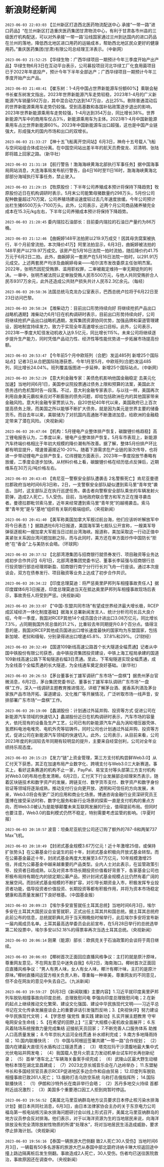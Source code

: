 # 新浪财经新闻
`2023-06-03 22:03:03` 【兰州新区打造西北医药物流配送中心 承接“一带一路”进口药品】“在兰州新区打造重庆医药集团甘肃物流中心，有利于甘肃各市州县的三级医疗机构配送，可以对外承接‘一带一路’沿线国家通过兰州到达国内的进口药品在兰州的落地，降低西北地区进口用药的运输成本，帮助西北地区民众更好的健康用药。”重庆医药集团(甘肃)有限公司总经理王洋表示。（中新网）

`2023-06-03 21:52:25` 【华绿生物：广西华绿项目一期预计今年三季度开始产出产品】华绿生物6月3日在互动平台表示，公司募投项目河北华绿工厂化食用菌项目已于2022年年底投产，预计今年下半年全部达产；广西华绿项目一期预计今年三季度开始产出产品。

`2023-06-03 21:48:41` 【崔东树：1-4月中国占世界新能源车份额60%】乘联会秘书长崔东树发文指出，2023年世界新能源汽车走势较稳，2023年1-4月的广义新能源汽车销量592万台，其中混合动力达到147万台，占比25%。剔除普通混动后的世界新能源乘用车走势仍较强。受到高基数和各国补贴政策逐步退出的影响， 2023年世界新能源乘用车走势较强，1-4月达到354万台，同比增长38%。世界新能源汽车中的商用车仅占3%，新能源乘用车为主体。2023年1-4月中国新能源乘用车占比世界新能源60%。2023年中国新能源车出口超强，这也是中国产业链强大，形成强大的国内市场和出口的双增长。

`2023-06-03 21:33:27` 【神十五飞船离开空间站】6月3日，神舟十五号载人飞船与空间站组合体成功分离。在中国空间站出差半年的航天员费俊龙、邓清明、张陆即将踏上回家之路。（新华社）

`2023-06-03 21:31:18` 【航行警告！渤海海峡黄海北部执行军事任务】据中国海事局网站消息，大连海事局发布航行警告，自4日16时至11日16时，渤海海峡黄海北部部分海域执行军事任务，禁止驶入。

`2023-06-03 21:29:15` 【牧原股份：下半年公司养殖成本预计将保持下降趋势】牧原股份近日在机构调研时表示，5月末公司能繁母猪数量约298万头，5月份公司配种数量超过70万窝，公司养殖场建设速度较过去几年速度放缓。今年公司预计出栏生猪6500万头-7100万头。此外，公司表示，近两个月公司商品猪养殖完全成本在15.3元/kg左右，下半年公司养殖成本预计将保持下降趋势。

`2023-06-03 21:28:45` 委内瑞拉石油部长：目前委内瑞拉的石油日产量约为86万桶。

`2023-06-03 21:12:46` 【曲婉婷148平法拍房以219.9万成交！因其母贪腐案被执行，半个月前曾流拍，本次降价41万】阿里法拍显示，6月3日，曲婉婷被法拍的148平房产以219.97万成交。该房产在5月16日法院一拍时流拍，随后降价约41.75万元于6月2日二拍。此外，曲婉婷另一套房产在5月16日法院一拍时，以291.91万元成交。上述两套房产均涉及曲婉婷母亲——哈尔滨市发改委原主任张明杰案。2022年，张明杰因犯受贿罪、滥用职权罪，二审被裁定维持一审无期徒刑的判决。一审中，张明杰被法院认定单独受贿人民币500万元，与他人共同受贿折合人民币9317万余元，此外还造成公共财产损失共计人民币2.3亿余元。（每经）

`2023-06-03 20:58:36` 法国总统马克龙办公室表示，巴西总统卢拉将于6月22日至23日访问巴黎。

`2023-06-03 20:58:24` 【潍柴动力：目前出口形势持续向好 将继续抢抓产品出口战略机遇期】潍柴动力6月1日在机构调研时表示，目前出口形势持续向好，公司将继续抢抓产品出口战略机遇期，发挥集团资源协同优势，加强品牌和渠道管理建设，因地制宜持续发力，致力于实现全年高速增长出口目标。此外，公司表示，2023年一季度大缸径发动机收入达9.5亿元，同比增长115%。未来公司将继续逐步提升生产能力，同时凭借产品动力性、经济性等性能优势进一步拓展市场提高份额。

`2023-06-03 20:53:47` 【今年前5个月中欧班列（合肥）发运485列 新增25个国际站点】记者3日从合肥国际陆港获悉，今年1月至5月，中欧班列(合肥)发运485列，同比增长24.04%。班列覆盖版图进一步延伸，新增25个国际站点。（中新网）

`2023-06-03 20:52:29` 【意大利金融专家：美债危机影响他国金融稳定 去美元化加速】当地时间6月1日，美国参议院投票通过债务上限和预算的法案，美国此次债务违约危机暂时告一段落。不过，意大利金融专家表示，与以往一样，美国再次利用自身美元霸权来应对不断膨胀的债务问题，却给包括欧洲在内的其他国家带来金融风险。意大利金融专家贾凯认为，自20世纪40年代以来，美国政府已上百次提高债务上限，而美国之所以能够不断扩大债务，就是因为美元是世界主要的储备货币。而自去年以来，美联储为了对抗国内高通胀不断激进加息，给欧洲的金融稳定带来了潜在风险。（央视新闻）

`2023-06-03 20:47:04` 【机构：5月锂电产业整体排产恢复，碳酸锂价格趋稳】高工锂电报告认为，二季度以来，锂电产业整体排产恢复。5月车市表现上，新能源汽车终端价格相比于年初大规模的降价潮有所改善。据了解，整体5月份排产环比都有明显提升，增速普遍接近10-20%。随着下游需求在产业链的渐次传导，也将进一步带动锂电产业排产恢复。亿纬锂能方面表示，2023年一季度投放节奏略有放缓，二季度会逐步加快。从材料价格上看，碳酸锂价格在经历低点反弹后，近期维系在30万元/吨价格左右。

`2023-06-03 20:43:45` 【肯尼亚一警察安全部队遭袭击 2名警察死亡】肯尼亚曼德拉郡政府当地时间6月3日称，2日，一支警察安全部队疑似遭到索马里“青年党”袭击。当时，这支部队正在执行巡逻任务。袭击者向警察安全部队乘坐的车辆发射火箭弹，造成2人死亡，5人受伤。目前，当地政府联合警方和军方正在搜寻袭击者。曼德拉郡毗邻索马里，近年来经常遭到索马里“青年党”的越境袭击。索马里“青年党”是与“基地”组织有关联的极端组织。（央视新闻）

`2023-06-03 20:41:40` 【美军称美国加拿大军舰过航台海，他们应该听听解放军中将今日表态！】据路透社6月3日报道，美国海军第七舰队公开宣称，一艘美军导弹驱逐舰和一艘加拿大军舰当日过航台湾海峡。报道称，美加采取这一行动正值中美紧张关系因台湾问题加剧之际，而与此同时，美方还在单方面炒作中国防长“拒绝”在“香会”上与美防长会晤。（环球网）

`2023-06-03 20:37:52` 【北部湾港集团与招商银行就债券发行、项目融资等业务达成初步合作共识】6月1日，北部湾港集团党委书记、董事长李延强与招商银行总行投资银行部总经理郑新盈、招商银行南宁分行行长刘飞舟一行座谈。通过本次座谈会，双方在债券发行、项目融资等业务上达成了初步合作共识。

`2023-06-03 20:34:22` 【印度总理莫迪：将严惩奥里萨邦列车相撞事故责任人】据印度媒体6月3日报道，印度总理莫迪当天在抵达奥里萨邦列车相撞事故现场后表示，事故责任人将受到严惩。(央视新闻)

`2023-06-03 20:33:07` 【“中国-东盟共同市场”有望成世界经济最大增长极，RCEP成区域经济一体化制度基础】据海关总署新闻发言人、统计分析司司长吕大良介绍，今年一季度，我国对RCEP其他14个成员国合计进出口3.08万亿元，同比增长7.3%，占同期我国外贸总值的31.2%，比重较去年同期提升0.8个百分点。值得注意的是，我国对RCEP其他成员国进出口增长速度最快的国家均为东盟国家，包括新加坡、老挝和缅甸，分别录得进出口增速45.8%、37.8%和29%。（21财经）

`2023-06-03 20:32:49` 【国道109新线高速公路首个长大隧道全幅贯通】记者从中国中铁股份有限公司获悉，由中铁投资集团投资建设，中铁上海工程局承建的国道109新线高速公路下苇甸隧道右幅3日贯通。至此，下苇甸隧道实现全幅贯通，成为全线首个全幅贯通的长大隧道，为全线通车奠定良好基础。（新华社）

`2023-06-03 20:26:53` 【茅台董事长丁雄军调研广东市场“一盘棋”】据贵州茅台官微消息，6月2日，茅台集团党委书记、董事长丁雄军率队调研广东市场“一盘棋”工作，深入一线调研主题教育推进情况，详细了解茅台酒、酱香系列酒及茅台家族产品市场开拓、渠道建设、文化推广等开展情况，广泛听取市场一线声音，安排部署广东市场“一盘棋”工作。

`2023-06-03 20:19:00` 【蠡湖股份：计划通过外延并购、投资等方式 促进公司在新能源汽车领域的快速切入】蠡湖股份近日在机构调研时表示，汽车市场的容量大，依托现有的设备及生产工艺，公司已有的新能源汽车产品为涡轮增压器壳体、氢燃料电池电堆壳、电机外壳等铝铸件。同时公司也计划通过外延并购、投资等方式，促进公司在新能源汽车领域的快速切入。此外，公司表示，从目前来看，公司2023年度的利润较去年同期有较明显的提升，主要来自经营创利，公司对全年业绩持乐观态度。

`2023-06-03 20:15:23` 【发力“链”上资金管理，第三方支付机构尝鲜Web3.0】从汇付天下获悉，其正在加速布局产业数字化、跨境支付与Web3.0三大新赛道。事实上，看好这条赛道的机构不止一家，PayPal、易宝支付等头部第三方支付机构对Web3.0的布局也愈发清晰。6月2日，汇付天下行业发展部总经理宋杰表示，随着区块链技术和数字资产的发展，跨链支付、数字货币支付、数字资产和数字身份验证等领域将逐渐成熟，推动支付行业向更开放、透明和可信任的方向发展，未来，Web3.0将会有更广泛的应用和商业化场景。博通咨询金融行业资深研究员王蓬博在接受采访时称，数字化服务和新行业场景的探索一直是支付机构的重点方向，而Web3.0被认为是能够颠覆未来互联网发展的行业，值得提前布局。但同时也要注意，Web3.0的盈利模式仍然不稳定，特别需要考虑监管的影响。（华夏时报）

`2023-06-03 20:10:57` 波音：坦桑尼亚航空公司还订购了额外的787-8和两架737 Max飞机。

`2023-06-03 20:10:49` 【封闭式基金规模3.67万亿元！近十年激增25倍，或保持扩张势头】在公募基金行业诞生的前十年，封闭式基金积极向开放式基金转型。而在公募基金最近十年，封闭式基金再度大发展至3.67万亿元，10年规模激增25倍，并成为公募基金中越来越重要的产品类型。业内人士对此表示，在监管政策引导、投资者日趋成熟，以及对资本市场长期投资价值看好背景下，各家基金公司也积极布局持有期在内的锁定期公募产品，预计封闭式基金规模占比仍然有着广阔的发展空间。而封闭式基金规模的不断扩容，对引导长期资金入市，积极发挥专业投资者功能，倡导投资者价值投资、长期投资等都有积极作用，并将为资本市场稳定健康和高质量发展打下良好根基。（中国基金报）

`2023-06-03 20:09:23` 【埃尔多安宣誓就任土耳其总统】当地时间6月3日，埃尔多安在土耳其大国民议会宣誓就职，正式出任土耳其共和国总统。据土耳其总统府此前公布的信息，总统就职典礼将于当天稍晚些时候举行，此后埃尔多安将宣布新一届内阁成员名单。土耳其最高选举委员会此前宣布，在5月28日举行的总统选举第二轮投票中，埃尔多安以52.18%的得票率再次当选土耳其总统。（央视新闻）

`2023-06-03 20:06:14` 刚果（能源）部长：欧佩克关于石油政策的会谈将于周日继续。

`2023-06-03 20:06:03` 【椰树首次正面回应直播风格争议：主打的就是原汁原味，尊重网友意见，不在网友意见中迷失自我】6月2日，海南海口。椰树首次正面回应直播风格争议：“男人有男人味，女人有女人味，椰汁有椰汁味，主打的是原汁原味。”椰树直播间运营方相关负责人称，尊重每一种审美，尊重网友的不同意见，但不会在网友的意见中失去自己。（九派新闻）

`2023-06-03 19:59:27` 【6月3日《新闻联播》主要内容】1.习近平就印度奥里萨邦列车脱轨相撞事故向印度总统、总理致慰问电 李强向印度总理致慰问电；2.在新的起点上继续推动文化繁荣、建设文化强国、建设中华民族现代文明——习近平总书记在文化传承发展座谈会上的重要讲话引发强烈反响；3.【央视快评】努力建设中华民族现代文明； 4.【学思想 强党性 重实践 建新功】扎实开展主题教育 守牢电网安全生命线； 5.【在希望的田野上】“三夏”大规模小麦机收全面展开； 6.东风着陆场系统搜救力量完成集结 迎接航天员回家； 7.不断完善人口服务体系 助推人口高质量发展； 8.今年京杭大运河全线贯通 补水顺利完成； 9.南方多地降雨持续； 10.国内联播快讯： （1）中国与阿根廷签署共建“一带一路”合作规划； （2）国内在建最大直径污水盾构过江隧道贯通； （3）塔克拉玛干沙漠腹地最大集中式光伏电站并网发电； （4）我国载人登月火箭主力发动机单台试车时长再创新纪录； （5）首单“港车北上”车辆海关备案手续完成； （6）武陵山区最大野生动植物标本馆在湖北宜昌建成； （7）2023北京长城音乐会在八达岭举办； 11.东盟秘书长和多国经贸官员表示RCEP促进地区多边合作和自由贸易； 12.印度列车脱轨相撞事故已致261人死亡； 13.俄称打击乌防空系统 乌称打击俄指挥所； 14.国际联播快讯： （1）伊朗和沙特外长在南非举行会晤； （2）苏丹多地交火持续 首都附近战况激烈； （3）美国多个重要港口因工人拒到岗暂时停运。

`2023-06-03 19:56:52` 【美属北马里亚纳群岛地方议员要求日本停止核污染水排海计划】据日本共同社消息，6月3日，由日本法律家协会主办的关于东京电力公司福岛第一核电站核污染水排海问题研讨会以线上形式召开，美属北马里亚纳群岛的地方议员参会反对排海。他们表示，对于以海洋资源为生的当地居民来说，向海洋排放没有完全清除放射性物质的所谓“处理水”，将对当地居民生活造成威胁，要求停止排海计划。（央视新闻）

`2023-06-03 19:56:16` 【泰国一辆旅游大巴侧翻 致2人死亡30人受伤】当地时间6月3日，一辆载有50多名游客的旅游大巴从泰国中部北碧府诗纳卡琳大坝返回途中撞上路边隔离桩后发生侧翻。事故造成2人死亡，30人受伤。伤者均已送往医院救治，事故原因还在调查中。（央视新闻）

